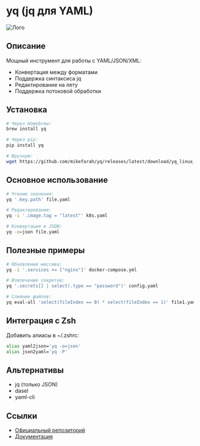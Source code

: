 # yq (jq для YAML)

![Лого](https://raw.githubusercontent.com/mikefarah/yq/master/logo.png)

## Описание
Мощный инструмент для работы с YAML/JSON/XML:
- Конвертация между форматами
- Поддержка синтаксиса jq
- Редактирование на лету
- Поддержка потоковой обработки

## Установка
```bash
# Через Homebrew:
brew install yq

# Через pip:
pip install yq

# Вручную:
wget https://github.com/mikefarah/yq/releases/latest/download/yq_linux_amd64 -O /usr/local/bin/yq && chmod +x /usr/local/bin/yq
```

## Основное использование
```bash
# Чтение значения:
yq '.key.path' file.yaml

# Редактирование:
yq -i '.image.tag = "latest"' k8s.yaml

# Конвертация в JSON:
yq -o=json file.yaml
```

## Полезные примеры
```bash
# Обновление массива:
yq -i '.services += ["nginx"]' docker-compose.yml

# Извлечение секретов:
yq '.secrets[] | select(.type == "password")' config.yaml

# Слияние файлов:
yq eval-all 'select(fileIndex == 0) * select(fileIndex == 1)' file1.yaml file2.yaml
```

## Интеграция с Zsh
Добавить алиасы в ~/.zshrc:
```bash
alias yaml2json='yq -o=json'
alias json2yaml='yq -P'
```

## Альтернативы
- jq (только JSON)
- dasel
- yaml-cli

## Ссылки
- [Официальный репозиторий](https://github.com/mikefarah/yq)
- [Документация](https://mikefarah.gitbook.io/yq/)
